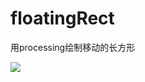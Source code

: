 # floatingRect
用processing绘制移动的长方形

<img src="https://github.com/Abuerr/floatingRect/blob/7356fa77a12d71cb730f3d1b6772b5dd5ac5480a/images/Cache_299fa924eb78652e..jpg">
